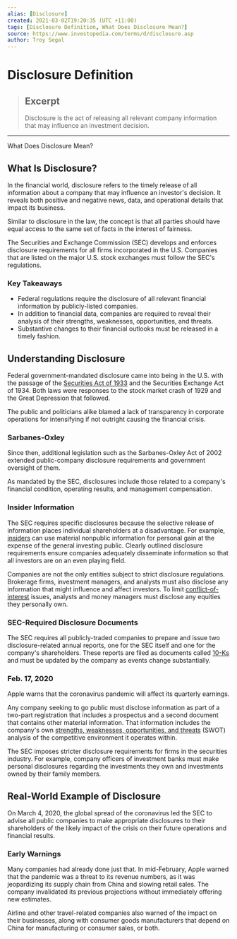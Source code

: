 ```yaml
---
alias: [Disclosure]
created: 2021-03-02T19:20:35 (UTC +11:00)
tags: [Disclosure Definition, What Does Disclosure Mean?]
source: https://www.investopedia.com/terms/d/disclosure.asp
author: Troy Segal
---
```


# Disclosure Definition

> ## Excerpt
> Disclosure is the act of releasing all relevant company information that may influence an investment decision.

---

What Does Disclosure Mean?
## What Is Disclosure?

In the financial world, disclosure refers to the timely release of all information about a company that may influence an investor's decision. It reveals both positive and negative news, data, and operational details that impact its business.

Similar to disclosure in the law, the concept is that all parties should have equal access to the same set of facts in the interest of fairness.

The Securities and Exchange Commission (SEC) develops and enforces disclosure requirements for all firms incorporated in the U.S. Companies that are listed on the major U.S. stock exchanges must follow the SEC's regulations.

### Key Takeaways

-   Federal regulations require the disclosure of all relevant financial information by publicly-listed companies.
-   In addition to financial data, companies are required to reveal their analysis of their strengths, weaknesses, opportunities, and threats.
-   Substantive changes to their financial outlooks must be released in a timely fashion.

## Understanding Disclosure

Federal government-mandated disclosure came into being in the U.S. with the passage of the [Securities Act of 1933](https://www.investopedia.com/terms/s/securitiesact1933.asp) and the Securities Exchange Act of 1934. Both laws were responses to the stock market crash of 1929 and the Great Depression that followed.

The public and politicians alike blamed a lack of transparency in corporate operations for intensifying if not outright causing the financial crisis.

### Sarbanes-Oxley

Since then, additional legislation such as the Sarbanes-Oxley Act of 2002 extended public-company disclosure requirements and government oversight of them.

As mandated by the SEC, disclosures include those related to a company's financial condition, operating results, and management compensation.

### Insider Information

The SEC requires specific disclosures because the selective release of information places individual shareholders at a disadvantage. For example, [insiders](https://www.investopedia.com/terms/i/insider.asp) can use material nonpublic information for personal gain at the expense of the general investing public. Clearly outlined disclosure requirements ensure companies adequately disseminate information so that all investors are on an even playing field.

Companies are not the only entities subject to strict disclosure regulations. Brokerage firms, investment managers, and analysts must also disclose any information that might influence and affect investors. To limit [conflict-of-interest](https://www.investopedia.com/terms/c/conflict-of-interest.asp) issues, analysts and money managers must disclose any equities they personally own.

### SEC-Required Disclosure Documents

The SEC requires all publicly-traded companies to prepare and issue two disclosure-related annual reports, one for the SEC itself and one for the company's shareholders. These reports are filed as documents called [10-Ks](https://www.investopedia.com/terms/1/10-k.asp) and must be updated by the company as events change substantially.

### Feb. 17, 2020

Apple warns that the coronavirus pandemic will affect its quarterly earnings.

Any company seeking to go public must disclose information as part of a two-part registration that includes a prospectus and a second document that contains other material information. That information includes the company's own [strengths, weaknesses, opportunities, and threats](https://www.investopedia.com/terms/s/swot.asp) (SWOT) analysis of the competitive environment it operates within.

The SEC imposes stricter disclosure requirements for firms in the securities industry. For example, company officers of investment banks must make personal disclosures regarding the investments they own and investments owned by their family members.

## Real-World Example of Disclosure

On March 4, 2020, the global spread of the coronavirus led the SEC to advise all public companies to make appropriate disclosures to their shareholders of the likely impact of the crisis on their future operations and financial results.

### Early Warnings

Many companies had already done just that. In mid-February, Apple warned that the pandemic was a threat to its revenue numbers, as it was jeopardizing its supply chain from China and slowing retail sales. The company invalidated its previous projections without immediately offering new estimates.

Airline and other travel-related companies also warned of the impact on their businesses, along with consumer goods manufacturers that depend on China for manufacturing or consumer sales, or both.
